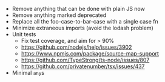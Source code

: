* Remove anything that can be done with plain JS now
* Remove anything marked deprecated
* Replace all the foo-case-to-bar-case with a single case fn
* Minimize extraneous imports (avoid the lodash problem)
* Unit tests
    * Fix test coverage, and aim for > 90%
    * https://github.com/nodejs/help/issues/3902
    * https://www.npmjs.com/package/source-map-support
    * https://github.com/TypeStrong/ts-node/issues/807
    * https://github.com/privatenumber/tsx/issues/437
* Minimal `any`s
